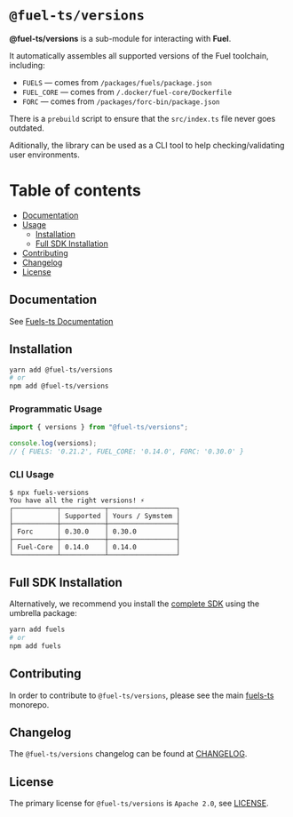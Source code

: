 # `@fuel-ts/versions`

**@fuel-ts/versions** is a sub-module for interacting with **Fuel**.

It automatically assembles all supported versions of the Fuel toolchain, including:

- `FUELS` — comes from `/packages/fuels/package.json`
- `FUEL_CORE` — comes from `/.docker/fuel-core/Dockerfile`
- `FORC` — comes from `/packages/forc-bin/package.json`

There is a `prebuild` script to ensure that the `src/index.ts` file never goes outdated.

Aditionally, the library can be used as a CLI tool to help checking/validating user environments.

# Table of contents

- [Documentation](#documentation)
- [Usage](#usage)
  - [Installation](#installation)
  - [Full SDK Installation](#full-sdk-installation)
- [Contributing](#contributing)
- [Changelog](#changelog)
- [License](#license)

## Documentation

<!-- TODO: Replace this link with specific docs for this package if and when we re-introduce a API reference section to our docs -->

See [Fuels-ts Documentation](https://fuellabs.github.io/fuels-ts/)

## Installation

```sh
yarn add @fuel-ts/versions
# or
npm add @fuel-ts/versions
```

### Programmatic Usage

```ts
import { versions } from "@fuel-ts/versions";

console.log(versions);
// { FUELS: '0.21.2', FUEL_CORE: '0.14.0', FORC: '0.30.0' }
```

### CLI Usage

```console
$ npx fuels-versions
You have all the right versions! ⚡
┌───────────┬───────────┬─────────────────┐
│           │ Supported │ Yours / Symstem │
├───────────┼───────────┼─────────────────┤
│ Forc      │ 0.30.0    │ 0.30.0          │
├───────────┼───────────┼─────────────────┤
│ Fuel-Core │ 0.14.0    │ 0.14.0          │
└───────────┴───────────┴─────────────────┘
```

## Full SDK Installation

Alternatively, we recommend you install the [complete SDK](https://github.com/FuelLabs/fuels-ts) using the umbrella package:

```sh
yarn add fuels
# or
npm add fuels
```

## Contributing

In order to contribute to `@fuel-ts/versions`, please see the main [fuels-ts](https://github.com/FuelLabs/fuels-ts) monorepo.

## Changelog

The `@fuel-ts/versions` changelog can be found at [CHANGELOG](./CHANGELOG.md).

## License

The primary license for `@fuel-ts/versions` is `Apache 2.0`, see [LICENSE](./LICENSE).
